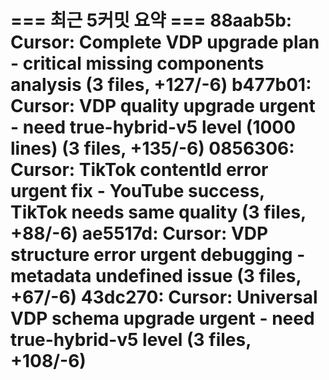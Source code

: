 === 최근 5커밋 요약 ===
88aab5b: Cursor: Complete VDP upgrade plan - critical missing components analysis (3 files, +127/-6)
b477b01: Cursor: VDP quality upgrade urgent - need true-hybrid-v5 level (1000 lines) (3 files, +135/-6)
0856306: Cursor: TikTok contentId error urgent fix - YouTube success, TikTok needs same quality (3 files, +88/-6)
ae5517d: Cursor: VDP structure error urgent debugging - metadata undefined issue (3 files, +67/-6)
43dc270: Cursor: Universal VDP schema upgrade urgent - need true-hybrid-v5 level (3 files, +108/-6)
=======================
